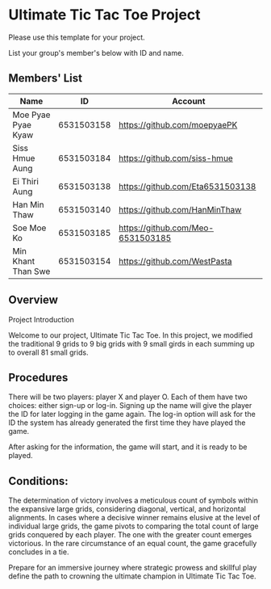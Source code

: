Ultimate Tic Tac Toe Project
=============
Please use this template for your project.

List your group's member's below with ID and name.

 Members' List 
---------------------

|       Name          |      ID        |   Account  |
|---------------------|----------------|------------|
| Moe Pyae Pyae Kyaw  |   6531503158   |https://github.com/moepyaePK     |
| Siss Hmue Aung      |   6531503184   |https://github.com/siss-hmue     |
| Ei Thiri Aung       |   6531503138   |https://github.com/Eta6531503138 |
| Han Min Thaw        |   6531503140   |https://github.com/HanMinThaw    |
| Soe Moe Ko          |   6531503185   |https://github.com/Meo-6531503185|
| Min Khant Than Swe  |   6531503154   |https://github.com/WestPasta     |

 Overview 
------------



Project Introduction


Welcome to our project, Ultimate Tic Tac Toe. In this project, we modified the traditional 9 grids to 9 big grids with 9 small girds in each summing up to overall 81 small grids. 

Procedures
-----------

There will be two players: player X and player O. Each of them have two choices: either sign-up or log-in. Signing up the name will give the player the ID for later logging in the game again. The log-in option will ask for the ID the system has already generated the first time they have played the game.

After asking for the information, the game will start, and it is ready to be played. 

Conditions:
------------

The determination of victory involves a meticulous count of symbols within the expansive large grids, considering diagonal, vertical, and horizontal alignments. In cases where a decisive winner remains elusive at the level of individual large grids, the game pivots to comparing the total count of large grids conquered by each player. The one with the greater count emerges victorious. In the rare circumstance of an equal count, the game gracefully concludes in a tie.

Prepare for an immersive journey where strategic prowess and skillful play define the path to crowning the ultimate champion in Ultimate Tic Tac Toe.

